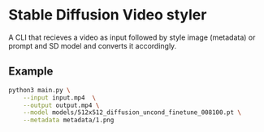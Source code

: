 
# Stable Diffusion Video styler

A CLI that recieves a video as input followed by style image (metadata) or prompt and SD model and converts it accordingly.

## Example

```bash
python3 main.py \
    --input input.mp4  \
    --output output.mp4 \
    --model models/512x512_diffusion_uncond_finetune_008100.pt \
    --metadata metadata/1.png
```